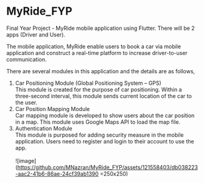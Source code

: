 # MyRide_FYP
Final Year Project - MyRide mobile application using Flutter.
There will be 2 apps (Driver and User).

The mobile application, MyRide enable users to book a car via mobile application and construct a real-time platform to increase driver-to-user communication.

There are several modules in this application and the details are as follows,
1.	Car Positioning Module (Global Positioning System – GPS) <br/>
This module is created for the purpose of car positioning. Within a three-second interval, this module sends current location of the car to the user.
2.	Car Position Mapping Module <br/>
Car mapping module is developed to show users about the car position in a map. This module uses Google Maps API to load the map file.
3.	Authentication Module <br/>
This module is purposed for adding security measure in the mobile application. Users need to register and login to their account to use the app.<br/><br/>
![image](https://github.com/MNazran/MyRide_FYP/assets/121558403/db038223-aac2-41b6-86ae-24cf39ab1390 =250x250)

